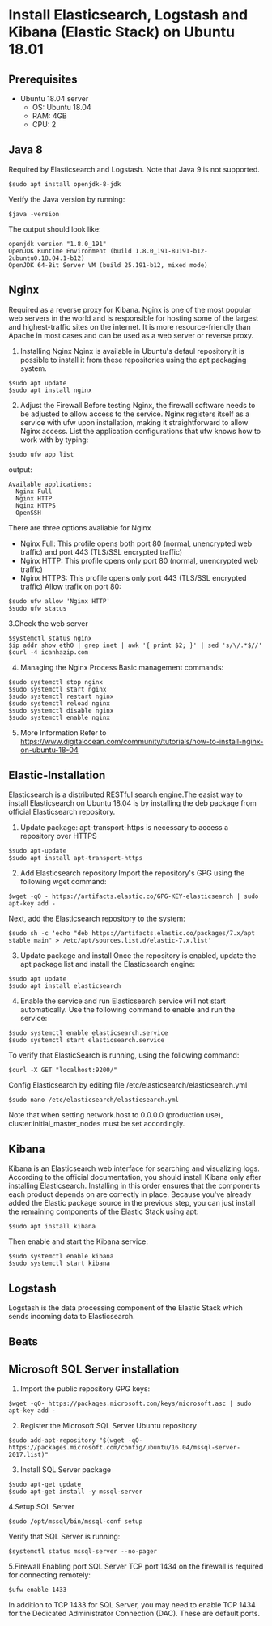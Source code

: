 # Install Elasticsearch, Logstash and Kibana (Elastic Stack) on Ubuntu 18.01
## Prerequisites
- Ubuntu 18.04 server
  - OS: Ubuntu 18.04
  - RAM: 4GB
  - CPU: 2
## Java 8
Required by Elasticsearch and Logstash. Note that Java 9 is not supported.
  ```
  $sudo apt install openjdk-8-jdk
  ```
  Verify the Java version by running:
  ```
  $java -version
  ```
  The output should look like:
  ```
  openjdk version "1.8.0_191"
  OpenJDK Runtime Environment (build 1.8.0_191-8u191-b12-2ubuntu0.18.04.1-b12)
  OpenJDK 64-Bit Server VM (build 25.191-b12, mixed mode)
  ```
## Nginx
Required as a reverse proxy for Kibana.
Nginx is one of the most popular web servers in the world and is responsible for hosting some of the largest and highest-traffic sites on the internet. It is more resource-friendly than Apache in most cases and can be used as a web server or reverse proxy.
1. Installing Nginx
Nginx is available in Ubuntu's defaul repository,it is possible to install it from these repositories using the apt packaging system.
  ```
  $sudo apt update
  $sudo apt install nginx
  ```
2. Adjust the Firewall
Before testing Nginx, the firewall software needs to be adjusted to allow access to the service. Nginx registers itself as a service with ufw upon installation, making it straightforward to allow Nginx access.
List the application configurations that ufw knows how to work with by typing:
  ```
  $sudo ufw app list
  ```
output:
  ```
  Available applications:
    Nginx Full
    Nginx HTTP
    Nginx HTTPS
    OpenSSH
  ```
There are three options avaliable for Nginx
  - Nginx Full: This profile opens both port 80 (normal, unencrypted web traffic) and port 443 (TLS/SSL encrypted traffic)
  - Nginx HTTP: This profile opens only port 80 (normal, unencrypted web traffic)
  - Nginx HTTPS: This profile opens only port 443 (TLS/SSL encrypted traffic)
Allow trafix on port 80:
  ```
  $sudo ufw allow 'Nginx HTTP'
  $sudo ufw status
  ```
3.Check the web server
  ```
  $systemctl status nginx
  $ip addr show eth0 | grep inet | awk '{ print $2; }' | sed 's/\/.*$//'
  $curl -4 icanhazip.com
  ```
4. Managing the Nginx Process
Basic management commands:
  ```
  $sudo systemctl stop nginx
  $sudo systemctl start nginx
  $sudo systemctl restart nginx
  $sudo systemctl reload nginx
  $sudo systemctl disable nginx
  $sudo systemctl enable nginx
  ```
5. More Information
Refer to https://www.digitalocean.com/community/tutorials/how-to-install-nginx-on-ubuntu-18-04

## Elastic-Installation
Elasticsearch is a distributed RESTful search engine.The easist way to install Elasticsearch on Ubuntu 18.04 is by installing the deb package from official Elasticsearch repository.
1. Update package:
  apt-transport-https is necessary to access a repository over HTTPS
  ```
  $sudo apt-update 
  $sudo apt install apt-transport-https
  ```
2. Add Elasticsearch repository
  Import the repository's GPG using the following wget command:
  ```
  $wget -qO - https://artifacts.elastic.co/GPG-KEY-elasticsearch | sudo apt-key add -
  ```
  Next, add the Elasticsearch repository to the system:
  ```
  $sudo sh -c 'echo "deb https://artifacts.elastic.co/packages/7.x/apt stable main" > /etc/apt/sources.list.d/elastic-7.x.list'
  ```
3. Update package and install
  Once the repository is enabled, update the apt package list and install the Elasticsearch engine:
  ```
  $sudo apt update
  $sudo apt install elasticsearch
  
  ```
4. Enable the service and run
  Elasticsearch service will not start automatically. Use the following command to enable and run the service:
  ```
  $sudo systemctl enable elasticsearch.service
  $sudo systemctl start elasticsearch.service
  ```
  To verify that ElasticSearch is running, using the following command:
  ```
  $curl -X GET "localhost:9200/"
  ```
  Config Elasticsearch by editing file /etc/elasticsearch/elasticsearch.yml
  ```
  $sudo nano /etc/elasticsearch/elasticsearch.yml
  ```
  Note that when setting network.host to 0.0.0.0 (production use), cluster.initial_master_nodes must be set accordingly.
  
## Kibana
Kibana is an Elasticsearch web interface for searching and visualizing logs.
According to the official documentation, you should install Kibana only after installing Elasticsearch. Installing in this order ensures that the components each product depends on are correctly in place.
Because you've already added the Elastic package source in the previous step, you can just install the remaining components of the Elastic Stack using apt:
  ```
  $sudo apt install kibana
  ```
Then enable and start the Kibana service:
  ```
  $sudo systemctl enable kibana
  $sudo systemctl start kibana
  ```

## Logstash
Logstash is the data processing component of the Elastic Stack which sends incoming data to Elasticsearch.
## Beats
## Microsoft SQL Server installation
1. Import the public repository GPG keys:
  ```
  $wget -qO- https://packages.microsoft.com/keys/microsoft.asc | sudo apt-key add -
  ```
2. Register the Microsoft SQL Server Ubuntu repository
  ```
  $sudo add-apt-repository "$(wget -qO- https://packages.microsoft.com/config/ubuntu/16.04/mssql-server-2017.list)"
  ```
3. Install SQL Server package
  ```
  $sudo apt-get update
  $sudo apt-get install -y mssql-server
  ``` 
4.Setup SQL Server 
  ```
  $sudo /opt/mssql/bin/mssql-conf setup
  ```
  Verify that SQL Server is running:
  ```
  $systemctl status mssql-server --no-pager
  ```
5.Firewall
Enabling port SQL Server TCP port 1434 on the firewall is required for connecting remotely:
  ```
  $ufw enable 1433
  ```
In addition to TCP 1433 for SQL Server, you may need to enable TCP 1434 for the Dedicated Administrator Connection (DAC). These are default ports.


